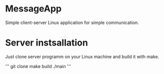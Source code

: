 # MessageApp
Simple client-server Linux application for simple communication.


# Server instsallation
Just clone server programm on your Linux machine and build it with make.

'''
git clone 
make build
./main
'''
